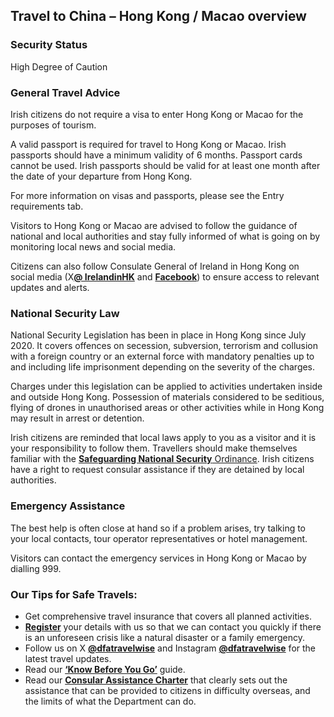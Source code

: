 ## Travel to China – Hong Kong / Macao overview

### **Security Status**

High Degree of Caution

### **General Travel Advice**

Irish citizens do not require a visa to enter Hong Kong or Macao for the purposes of tourism.

A valid passport is required for travel to Hong Kong or Macao. Irish passports should have a minimum validity of 6 months. Passport cards cannot be used. Irish passports should be valid for at least one month after the date of your departure from Hong Kong.

For more information on visas and passports, please see the Entry requirements tab.

Visitors to Hong Kong or Macao are advised to follow the guidance of national and local authorities and stay fully informed of what is going on by monitoring local news and social media.

Citizens can also follow Consulate General of Ireland in Hong Kong on social media (X[**@ IrelandinHK**](https://twitter.com/IrelandinHK) and [**Facebook**](https://www.facebook.com/IrelandinHK/)) to ensure access to relevant updates and alerts.

### **National Security Law**

National Security Legislation has been in place in Hong Kong since July 2020. It covers offences on secession, subversion, terrorism and collusion with a foreign country or an external force with mandatory penalties up to and including life imprisonment depending on the severity of the charges.

Charges under this legislation can be applied to activities undertaken inside and outside Hong Kong. Possession of materials considered to be seditious, flying of drones in unauthorised areas or other activities while in Hong Kong may result in arrest or detention.

Irish citizens are reminded that local laws apply to you as a visitor and it is your responsibility to follow them. Travellers should make themselves familiar with the [**Safeguarding National Security** Ordinance](https://www.elegislation.gov.hk/hk/A305). Irish citizens have a right to request consular assistance if they are detained by local authorities.

### **Emergency Assistance**

The best help is often close at hand so if a problem arises, try talking to your local contacts, tour operator representatives or hotel management.

Visitors can contact the emergency services in Hong Kong or Macao by dialling 999.

### **Our Tips for Safe Travels:**

* Get comprehensive travel insurance that covers all planned activities.
* [**Register**](https://www.ireland.ie/en/dfa/overseas-travel/citizens-registration/) your details with us so that we can contact you quickly if there is an unforeseen crisis like a natural disaster or a family emergency.
* Follow us on X [**@dfatravelwise**](https://www.twitter.com/DFATravelWise) and Instagram [**@dfatravelwise**](https://www.instagram.com/dfatravelwise/) for the latest travel updates.
* Read our [**‘Know Before You Go’**](https://www.ireland.ie/en/dfa/overseas-travel/know-before-you-go/) guide.
* Read our [**Consular Assistance Charter**](https://www.ireland.ie/en/dfa/overseas-travel/assistance-abroad/consular-assistance-charter/) that clearly sets out the assistance that can be provided to citizens in difficulty overseas, and the limits of what the Department can do.